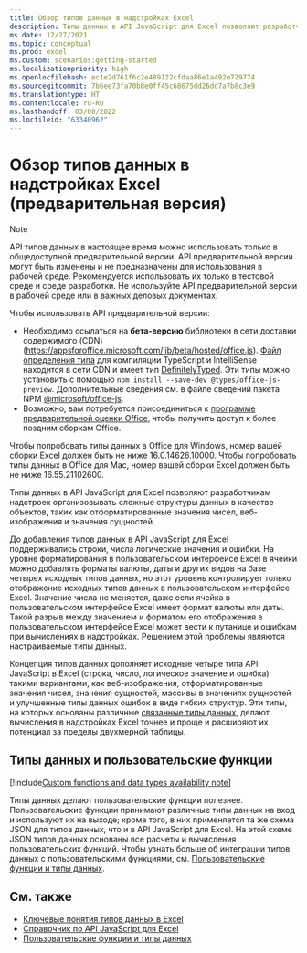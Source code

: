 ```yaml
---
title: Обзор типов данных в надстройках Excel
description: Типы данных в API JavaScript для Excel позволяют разработчикам надстроек Office работать с отформатированными значениями чисел, веб-изображениями, значениями сущностей, массивами в значениях сущностей и расширенными ошибками в качестве типов.
ms.date: 12/27/2021
ms.topic: conceptual
ms.prod: excel
ms.custom: scenarios:getting-started
ms.localizationpriority: high
ms.openlocfilehash: ec1e2d761f6c2e489122cfdaa86e1a492e729774
ms.sourcegitcommit: 7b6ee73fa70b8e0ff45c68675dd26dd7a7b8c3e9
ms.translationtype: HT
ms.contentlocale: ru-RU
ms.lasthandoff: 03/08/2022
ms.locfileid: "63340962"
---
```

# <a name="overview-of-data-types-in-excel-add-ins-preview"></a>Обзор типов данных в надстройках Excel (предварительная версия)

> [!NOTE]
> API типов данных в настоящее время можно использовать только в общедоступной предварительной версии. API предварительной версии могут быть изменены и не предназначены для использования в рабочей среде. Рекомендуется использовать их только в тестовой среде и среде разработки. Не используйте API предварительной версии в рабочей среде или в важных деловых документах.
>
> Чтобы использовать API предварительной версии:
>
> - Необходимо ссылаться на **бета-версию** библиотеки в сети доставки содержимого (CDN) (https://appsforoffice.microsoft.com/lib/beta/hosted/office.js). [Файл определения типа](https://appsforoffice.microsoft.com/lib/beta/hosted/office.d.ts) для компиляции TypeScript и IntelliSense находится в сети CDN и имеет тип [DefinitelyTyped](https://raw.githubusercontent.com/DefinitelyTyped/DefinitelyTyped/master/types/office-js-preview/index.d.ts). Эти типы можно установить с помощью `npm install --save-dev @types/office-js-preview`. Дополнительные сведения см. в файле сведений пакета NPM [@microsoft/office-js](https://www.npmjs.com/package/@microsoft/office-js).
> - Возможно, вам потребуется присоединиться к [программе предварительной оценки Office](https://insider.office.com), чтобы получить доступ к более поздним сборкам Office.
>
> Чтобы попробовать типы данных в Office для Windows, номер вашей сборки Excel должен быть не ниже 16.0.14626.10000. Чтобы попробовать типы данных в Office для Mac, номер вашей сборки Excel должен быть не ниже 16.55.21102600.

Типы данных в API JavaScript для Excel позволяют разработчикам надстроек организовывать сложные структуры данных в качестве объектов, таких как отформатированные значения чисел, веб-изображения и значения сущностей.

До добавления типов данных в API JavaScript для Excel поддерживались строки, числа логические значения и ошибки. На уровне форматирования в пользовательском интерфейсе Excel в ячейки можно добавлять форматы валюты, даты и других видов на базе четырех исходных типов данных, но этот уровень контролирует только отображение исходных типов данных в пользовательском интерфейсе Excel. Значение числа не меняется, даже если ячейка в пользовательском интерфейсе Excel имеет формат валюты или даты. Такой разрыв между значением и форматом его отображения в пользовательском интерфейсе Excel может вести к путанице и ошибкам при вычислениях в надстройках. Решением этой проблемы являются настраиваемые типы данных.

Концепция типов данных дополняет исходные четыре типа API JavaScript в Excel (строка, число, логическое значение и ошибка) такими вариантами, как веб-изображения, отформатированные значения чисел, значения сущностей, массивы в значениях сущностей и улучшенные типы данных ошибок в виде гибких структур. Эти типы, на которых основаны различные [связанные типы данных](https://support.microsoft.com/office/what-linked-data-types-are-available-in-excel-6510ab58-52f6-4368-ba0f-6a76c0190772), делают вычисления в надстройках Excel точнее и проще и расширяют их потенциал за пределы двухмерной таблицы.

## <a name="data-types-and-custom-functions"></a>Типы данных и пользовательские функции

[!include[Custom functions and data types availability note](../includes/excel-custom-functions-data-types-note.md)]

Типы данных делают пользовательские функции полезнее. Пользовательские функции принимают различные типы данных на вход и используют их на выходе; кроме того, в них применяется та же схема JSON для типов данных, что и в API JavaScript для Excel. На этой схеме JSON типов данных основаны все расчеты и вычисления пользовательских функций. Чтобы узнать больше об интеграции типов данных с пользовательскими функциями, см. [Пользовательские функции и типы данных](custom-functions-data-types-concepts.md).

## <a name="see-also"></a>См. также

- [Ключевые понятия типов данных в Excel](excel-data-types-concepts.md)
- [Справочник по API JavaScript для Excel](../reference/overview/excel-add-ins-reference-overview.md)
- [Пользовательские функции и типы данных](custom-functions-data-types-concepts.md)
